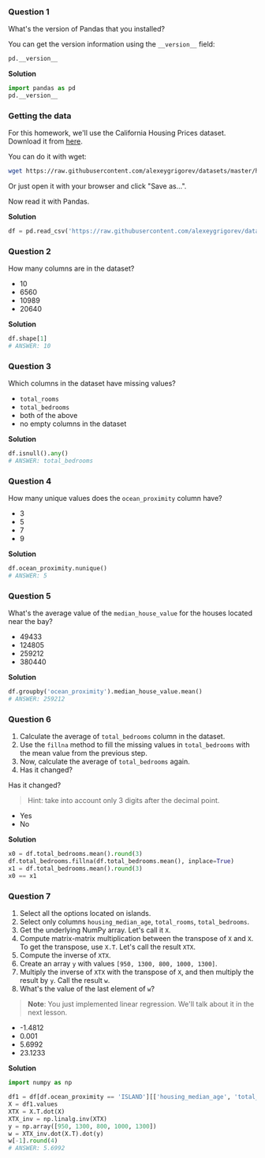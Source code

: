 ### Question 1

What's the version of Pandas that you installed?

You can get the version information using the `__version__` field:

```python
pd.__version__
```
**Solution**
```python
import pandas as pd
pd.__version__
```


### Getting the data 

For this homework, we'll use the California Housing Prices dataset. Download it from 
[here](https://raw.githubusercontent.com/alexeygrigorev/datasets/master/housing.csv).

You can do it with wget:

```bash
wget https://raw.githubusercontent.com/alexeygrigorev/datasets/master/housing.csv
```

Or just open it with your browser and click "Save as...".

Now read it with Pandas.

**Solution**
```python
df = pd.read_csv('https://raw.githubusercontent.com/alexeygrigorev/datasets/master/housing.csv')
```

### Question 2

How many columns are in the dataset?

- 10
- 6560
- 10989
- 20640

**Solution**
```python
df.shape[1]
# ANSWER: 10
```


### Question 3

Which columns in the dataset have missing values?

- `total_rooms`
- `total_bedrooms`
- both of the above
- no empty columns in the dataset

**Solution**
```python
df.isnull().any()
# ANSWER: total_bedrooms
```

### Question 4

How many unique values does the `ocean_proximity` column have?

- 3
- 5
- 7
- 9

**Solution**
```python
df.ocean_proximity.nunique()
# ANSWER: 5
```

### Question 5

What's the average value of the `median_house_value` for the houses located near the bay?

- 49433
- 124805
- 259212
- 380440

**Solution**
```python
df.groupby('ocean_proximity').median_house_value.mean()
# ANSWER: 259212
```


### Question 6

1. Calculate the average of `total_bedrooms` column in the dataset.
2. Use the `fillna` method to fill the missing values in `total_bedrooms` with the mean value from the previous step.
3. Now, calculate the average of `total_bedrooms` again.
4. Has it changed?

Has it changed?

> Hint: take into account only 3 digits after the decimal point.

- Yes
- No

**Solution**
```python
x0 = df.total_bedrooms.mean().round(3)
df.total_bedrooms.fillna(df.total_bedrooms.mean(), inplace=True)
x1 = df.total_bedrooms.mean().round(3)
x0 == x1
```


### Question 7

1. Select all the options located on islands.
2. Select only columns `housing_median_age`, `total_rooms`, `total_bedrooms`.
3. Get the underlying NumPy array. Let's call it `X`.
4. Compute matrix-matrix multiplication between the transpose of `X` and `X`. To get the transpose, use `X.T`. Let's call the result `XTX`.
5. Compute the inverse of `XTX`.
6. Create an array `y` with values `[950, 1300, 800, 1000, 1300]`.
7. Multiply the inverse of `XTX` with the transpose of `X`, and then multiply the result by `y`. Call the result `w`.
8. What's the value of the last element of `w`?

> **Note**: You just implemented linear regression. We'll talk about it in the next lesson.

- -1.4812
- 0.001
- 5.6992
- 23.1233

**Solution**
```python
import numpy as np

df1 = df[df.ocean_proximity == 'ISLAND'][['housing_median_age', 'total_rooms', 'total_bedrooms']]
X = df1.values
XTX = X.T.dot(X)
XTX_inv = np.linalg.inv(XTX)
y = np.array([950, 1300, 800, 1000, 1300])
w = XTX_inv.dot(X.T).dot(y)
w[-1].round(4)
# ANSWER: 5.6992
```